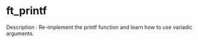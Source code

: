 # ft_printf

Description : Re-implement the printf function and learn how to use variadic arguments.
